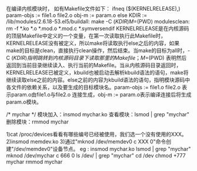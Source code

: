 在编译内核模块时，
如有Makefile文件如下：
ifneq ($(KERNELRELEASE),)
param-objs := file1.o file2.o
obj-m := param.o
else
KDIR := /lib/modules/2.6.18-53.el5/buildall:
make -C $(KDIR) M=$(PWD) modulesclean:
rm -f *.ko *.o *.mod.o *.mod.c *.symversendif
KERNELRELEASE是在内核源码的顶层Makefile中定义的一个变量，在第一次读取执行此Makefile时，KERNELRELEASE没有被定义，所以make将读取执行else之后的内容，如果make的目标是clean，直接执行clean操作，然后结束。当make的目标为all时，-C $(KDIR)指明跳转到内核源码目录下读取那里的Makefile；M=$(PWD) 表明然后返回到当前目录继续读入、执行当前的Makefile。当从内核源码目录返回时，KERNELRELEASE已被定义，kbuild也被启动去解析kbuild语法的语句，make将继续读取else之前的内容。else之前的内容为kbuild语法的语句，指明模块源码中各文件的依赖关系，以及要生成的目标模块名。param-objs
:= file1.o file2.o 表示param.o由file1.o与file2.o 连接生成，obj-m := param.o表示编译连接后将生成param.o模块。


/* mychar */
模块加入：insmod mychar.ko
查看模块：lsmod | grep "mychar"
删除模块：rmmod mychar

1)cat /proc/devices看看有哪些编号已经被使用，我们选一个没有使用的XXX。
2)insmod memdev.ko
3)通过"mknod /dev/memdev0 c XXX 0"命令创建"/dev/memdev0"设备节点。
eg :
insmod mychar.ko
lsmod | grep "mychar"
mknod /dev/mychar c 666 0
ls /dev/ | grep "mychar"
cd /dev
chmod +777 mychar
rmmod mychar

